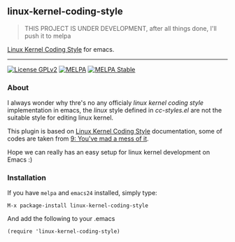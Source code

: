 ## linux-kernel-coding-style

> THIS PROJECT IS UNDER DEVELOPMENT, after all things done, I'll push it to melpa

[Linux Kernel Coding Style](https://github.com/torvalds/linux/blob/master/Documentation/process/coding-style.rst) for emacs.

---
[![License GPLv2](https://img.shields.io/badge/license-GPL_v2-green.svg)](http://www.gnu.org/licenses/gpl-2.0.html)
[![MELPA](http://melpa.org/packages/linux-kernel-coding-style-badge.svg)](http://melpa.org/#/linux-kernel-coding-style)
[![MELPA Stable](http://stable.melpa.org/packages/linux-kernel-cofing-style-badge.svg)](http://stable.melpa.org/#/linux-kernel-coding-style)

### About

I always wonder why thre's no any officialy *linux kernel coding style* implementation in emacs, the *linux* style defined in *cc-styles.el* are not the suitable style for editing linux kernel.

This plugin is based on [Linux Kernel Coding Style](https://github.com/torvalds/linux/blob/master/Documentation/process/coding-style.rst) documentation, some of codes are taken from [9: You've mad a mess of it](https://github.com/torvalds/linux/blob/master/Documentation/process/coding-style.rst#9-youve-made-a-mess-of-it).

Hope we can really has an easy setup for linux kernel development on Emacs :)

### Installation

If you have `melpa` and `emacs24` installed, simply type:

    M-x package-install linux-kernel-coding-style

And add the following to your .emacs

    (require 'linux-kernel-coding-style)
